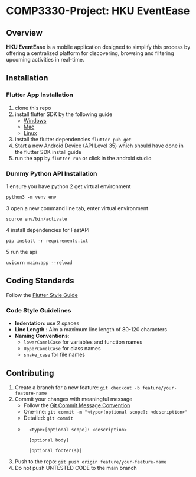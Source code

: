 # COMP3330-Project: HKU EventEase

## Overview
**HKU EventEase** is a mobile application designed to simplify this process by offering a centralized platform for discovering, browsing and filtering upcoming activities in real-time.

## Installation

### Flutter App Installation
1. clone this repo
2. install flutter SDK by the following guide
   - [Windows](https://docs.flutter.dev/get-started/install/windows/mobile)
   - [Mac](https://docs.flutter.dev/get-started/install/macos/mobile-android)
   - [Linux](https://docs.flutter.dev/get-started/install/linux/android) 
3. install the flutter dependencies `flutter pub get`
4. Start a new Android Device (API Level 35) which should have done in the flutter SDK install guide
5. run the app by `flutter run` or click in the android studio

### Dummy Python API Installation
1 ensure you have python
2 get virtual environment
```
python3 -m venv env
```
3 open a new command line tab, enter virtual environment
```
source env/bin/activate
```
4 install dependencies for FastAPI 
```
pip install -r requirements.txt
```
5 run the api
```
uvicorn main:app --reload
```

## Coding Standards

Follow the [Flutter Style Guide](https://github.com/flutter/flutter/blob/master/docs/contributing/Style-guide-for-Flutter-repo.md)

### Code Style Guidelines
- **Indentation**: use 2 spaces
- **Line Length** : Aim a maximum line length of 80-120 characters
- **Naming Conventions**:
	- `lowerCamelCase` for variables and function names
	- `UpperCamelCase` for class names
	- `snake_case` for file names

## Contributing
1. Create a branch for a new feature: `git checkout -b feature/your-feature-name`
2. Commit your changes with meaningful message  
    - Follow the [Git Commit Message Convention](https://www.conventionalcommits.org/en/v1.0.0/)
	- One-line: `git commit -m "<type>[optional scope]: <description>"`
    - Detailed: `git commit`
    - ```git
        <type>[optional scope]: <description>
    
        [optional body]
    
        [optional footer(s)]    
        ```
3. Push to the repo: `git push origin feature/your-feature-name`
4. Do not push UNTESTED CODE to the main branch
